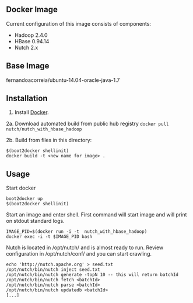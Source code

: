 ## Docker Image

Current configuration of this image consists of components:
	
*	Hadoop 2.4.0
*	HBase 0.94.14
*	Nutch 2.x

##  Base Image

fernandoacorreia/ubuntu-14.04-oracle-java-1.7

## Installation

1. Install [Docker](https://www.docker.com/).

2a. Download automated build from public hub registry `docker pull nutch/nutch_with_hbase_hadoop`

2b. Build from files in this directory:

	$(boot2docker shellinit)
	docker build -t <new name for image> .

## Usage

Start docker
 
	boot2docker up
	$(boot2docker shellinit)

Start an image and enter shell. First command will start image and will print on stdout standard logs.

	IMAGE_PID=$(docker run -i -t  nutch_with_hbase_hadoop)
	docker exec -i -t $IMAGE_PID bash


Nutch is located in /opt/nutch/ and is almost ready to run.
Review configuration in /opt/nutch/conf/ and you can start crawling.

	echo 'http://nutch.apache.org' > seed.txt
	/opt/nutch/bin/nutch inject seed.txt
	/opt/nutch/bin/nutch generate -topN 10 -- this will return batchId
	/opt/nutch/bin/nutch fetch <batchId>
	/opt/nutch/bin/nutch parse <batchId>
	/opt/nutch/bin/nutch updatedb <batchId>
	[...]

